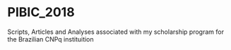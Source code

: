 # PIBIC_2018
Scripts, Articles and Analyses associated with my scholarship program for the Brazilian CNPq instituition
